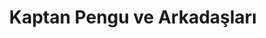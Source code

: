 ---
order: 1
title:  "Kaptan Pengu ve Arkadaşları"
img: "assets/images/slides/6.jpg"
mobile-img: "assets/images/slides/6m.jpg"
href: "hikayeler/kaptan-pengu-ve-arkadaslari"
target: "" # _blank
---